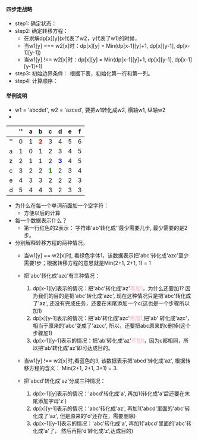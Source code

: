 #### 四步走战略
* step1: 确定状态： 
* step2: 确定转移方程：
    * 在求解dp[x]\[y](x代表了w2，y代表了w1)的时候，
    * 当w1[y] === w2[x]时：dp[x][y] = Min(dp[x-1][y]+1, dp[x][y-1], dp[x-1][y-1])
    * 当w1[y] !== w2[x]时：dp[x][y] = Min(dp[x-1][y]+1, dp[x][y-1], dp[x-1][y-1]+1)
* step3: 初始边界条件： 根据下表，初始化第一行和第一列。
* step4: 计算顺序：

#### 举例说明
* w1 = 'abcdef', w2 = 'azced', 要把w1转化成w2, 横轴w1, 纵轴w2
* 
|  | '' | a  | b  | c  | d  | e  | f  |
|---|---|---|---|---|---|---|---|
| ''  | 0 | 1 | <span style="color:red;">**2**</span> | 3 | 4 | 5 | 6 |
|  a  | 1 | 0 | 1 | 2 | 3 | 4 | 5 |
|  z  | 2 | 1 | 1 | 2 | <span style="color:Blue;">**3**</span>  | 4 | 5 |
|  c  | 3 | 2 | 2 | <span style="color:Green;">**1**</span> | 2 | 3 | 4 |
|  e  | 4 | 3 | 3 | 2 | 2 | 2 | 3 |
|  d  | 5 | 4 | 4 | 3 | 2 | 3 | 3 |
* 为什么在每一个单词前面加一个空字符：
    * 方便以后的计算
* 每一个数据表示什么？
    * 第一行红色的2表示： 字符串'ab'转化成''最少需要几步, 最少需要的是2步。
* 分别解释转移方程的两种情况。
    * 当w1[y] == w2[x]时, 看绿色字体1，该数据表示把'abc'转化成'azc'至少需要1步；根据转移方程的意思就是Min(2+1, 2+1, 1) = 1
    * 把'abc'转化成'azc'有三种情况：
      1. dp[x-1][y]表示的情况：把'abc'转化成'az'<span style="color:Pink;">**再加1**</span>，为什么还要加1? 因为我们的目的是把'abc'转化成'azc', 现在这种情况只是把'abc'转化成了'az', 还没有完成任务，还要在末尾添加一个c(这也是一个步骤所以加1)
      2. dp[x][y-1]表示的情况：把'ab'转化成'azc'<span style="color:Pink;">**再加1**</span>,把'ab' 转化成'azc'，相当于原来的'abc'变成了'azcc', 所以，还要把abc原来的c删掉(这个步骤加1)
      3. dp[x-1][y-1]表示的情况：把'ab'转化成'az'<span style="color:Pink;">**不加1**</span>，因为c都相同，所以把'ab'转化成'az'即可达成目的。
    * 当w1[y] !== w2[x]时,看蓝色的3, 该数据表示把'abcd'转化成'az', 根据转移方程的含义： Min(2+1, 2+1, 3+1) = 3.
    * 把'abcd'转化成'az'分成三种情况：

      1. dp[x-1][y]表示的情况：'abcd'转化成'a', 再加1(转化成'a'后还要在末尾添加字母'z')
      2. dp[x][y-1]表示的情况：'abc'转化成'az', 再加1('abcd'里面的'abc'转化成了'az', 但是原来的'd'还存在，需要删除)
      3. dp[x-1][y-1]表示的情况：'abc'转化成'a', 再加1('abcd'里面的'abc'转化成'a'了， 然后再把‘d’转化成'z',达成目的)